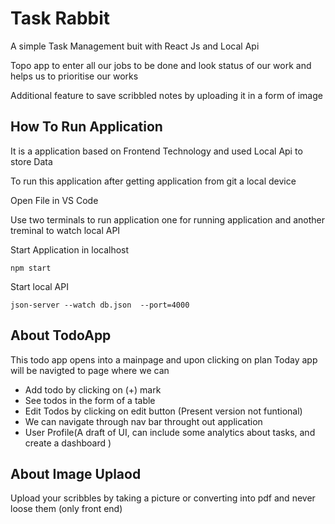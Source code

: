 # Task Rabbit
A simple Task Management buit with React Js and Local Api

Topo app to enter all our jobs to be done and look status of our work 
and helps us to prioritise our works

Additional feature to save scribbled notes by uploading it in a form of image

## How To Run Application
It is a application based on Frontend Technology and used Local 
Api to store Data 

To run this application after 
getting application from git a local device

Open File in VS Code

Use two terminals to run application  one for running 
application and another treminal to watch local API 

Start Application in localhost
```
npm start

```

Start local API 
```
json-server --watch db.json  --port=4000
```


## About TodoApp
This todo app opens into a mainpage and upon clicking on plan Today
app will be navigted  to page where we can 
+ Add todo by clicking on (+) mark 
+ See todos in the form of a table
+ Edit Todos by clicking on edit button (Present version not funtional)
+ We can navigate through nav bar throught out application 
+ User Profile(A draft of UI,  can include some analytics about tasks, and create a dashboard )


## About Image Uplaod
Upload your scribbles by taking a picture or converting into pdf and never loose them (only front end)
